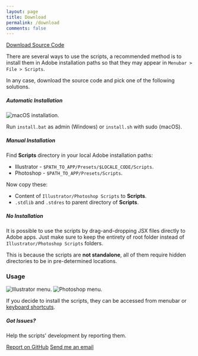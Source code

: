 ```yaml
---
layout: page
title: Download
permalink: /download
comments: false
---
```


<div class="row justify-content-between">
<div class="col-md-8 pr-5">

<a target="_blank" href="https://github.com/hendraanggrian/prepress-adobe-scripts/archive/refs/heads/main.zip" class="btn follow">Download Source Code</a>

<p>There are several ways to use the scripts, a recommended method is to install them in Adobe installation paths so that they may appear in <code class="highlighter-rouge">Menubar > File > Scripts</code>.</p>

<p>In any case, download the source code and pick one of the following solutions.</p>

<h5>Automatic Installation</h5>

<img src="https://github.com/hendraanggrian/prepress-adobe-scripts/raw/assets/install.png" alt="macOS installation." />

<p>Run <code class="highlighter-rouge">install.bat</code> as admin (Windows) or <code class="highlighter-rouge">install.sh</code> with sudo (macOS).</p>

<h5>Manual Installation</h5>

<p>Find <b>Scripts</b> directory in your local Adobe installation paths:</p>
<ul>
  <li>Illustrator - <code class="highlighter-rouge">$PATH_TO_APP/Presets/$LOCALE_CODE/Scripts</code>.</li>
  <li>Photoshop - <code class="highlighter-rouge">$PATH_TO_APP/Presets/Scripts</code>.</li>
</ul>

<p>Now copy these:</p>
<ul>
  <li>Content of <code class="highlighter-rouge">Illustrator/Photoshop Scripts</code> to <b>Scripts</b>.</li>
  <li><code class="highlighter-rouge">.stdlib</code> and <code class="highlighter-rouge">.stdres</code> to parent directory of <b>Scripts</b>.</li>
</ul>

<h5>No Installation</h5>

<p>It is possible to use the scripts by drag-and-dropping JSX files directly to Adobe apps. Just make sure to keep the entirety of root folder instead of <code class="highlighter-rouge">Illustrator/Photoshop Scripts</code> folders.</p>

<p>This is because the scripts are <b>not standalone</b>, all of them require hidden directories to be in pre-determined locations.</p>

<h3>Usage</h3>

<p>
  <img src="https://github.com/hendraanggrian/prepress-adobe-scripts/raw/assets/menu_ai.png" alt="Illustrator menu." />
  <img src="https://github.com/hendraanggrian/prepress-adobe-scripts/raw/assets/menu_psd.png" alt="Photoshop menu." />
</p>

<p>If you decide to install the scripts, they can be accessed from menubar or <a target="_blank" href="https://github.com/hendraanggrian/prepress-adobe-scripts/tree/main/Actions/">keyboard shortcuts</a>.</p>

</div>

<div class="col-md-4">

<div class="sticky-top sticky-top-80">
<h5>Got Issues?</h5>

<p>Help the scripts' development by reporting them.</p>

<a target="_blank" href="https://github.com/hendraanggrian/prepress-adobe-scripts/issues/" class="btn btn-warning">Report on GitHub</a>
<a target="_blank" href="mailto:hendraanggrian@gmail.com" class="btn btn-danger">Send me an email</a>

</div>
</div>
</div>
